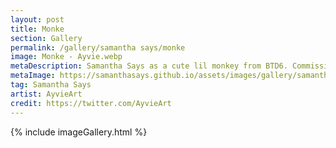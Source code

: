 ```yaml
---
layout: post
title: Monke
section: Gallery
permalink: /gallery/samantha says/monke
image: Monke - Ayvie.webp
metaDescription: Samantha Says as a cute lil monkey from BTD6. Commissioned from AyvieArt.
metaImage: https://samanthasays.github.io/assets/images/gallery/samantha says/Monke - Ayvie.webp
tag: Samantha Says
artist: AyvieArt
credit: https://twitter.com/AyvieArt
---
```

{% include imageGallery.html %}
